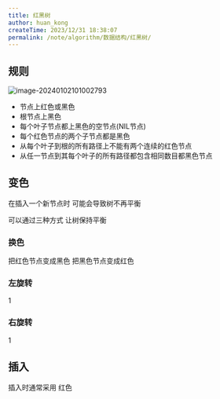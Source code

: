 ```yaml
---
title: 红黑树
author: huan_kong
createTime: 2023/12/31 18:38:07
permalink: /note/algorithm/数据结构/红黑树/
---
```


## 规则

![image-20240102101002793](https://img.huankong.top/i/2024/01/02/65937084972dd.png)

- 节点上红色或黑色
- 根节点上黑色
- 每个叶子节点都上黑色的空节点(NIL节点)
- 每个红色节点的两个子节点都是黑色
- 从每个叶子到根的所有路径上不能有两个连续的红色节点
- 从任一节点到其每个叶子的所有路径都包含相同数目都黑色节点

## 变色

在插入一个新节点时 可能会导致树不再平衡

可以通过三种方式 让树保持平衡

### 换色

把红色节点变成黑色 把黑色节点变成红色

### 左旋转

1

### 右旋转

1

## 插入

插入时通常采用 红色
